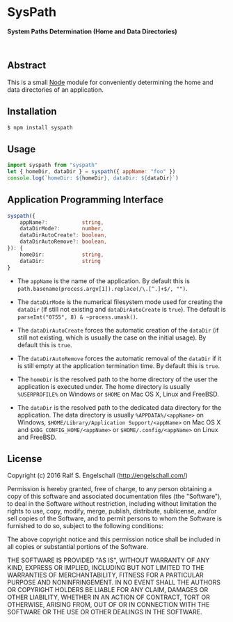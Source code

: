 
SysPath
=======

**System Paths Determination (Home and Data Directories)**

<p/>
<img src="https://nodei.co/npm/syspath.png?downloads=true&stars=true" alt=""/>

<p/>
<img src="https://david-dm.org/rse/syspath.png" alt=""/>

Abstract
--------

This is a small [Node](https://nodejs.org/) module for conveniently
determining the home and data directories of an application.

Installation
------------

```sh
$ npm install syspath
```

Usage
-----

```js
import syspath from "syspath"
let { homeDir, dataDir } = syspath({ appName: "foo" })
console.log(`homeDir: ${homeDir}, dataDir: ${dataDir}`)
```

Application Programming Interface
---------------------------------

```ts
syspath({
    appName?:           string,
    dataDirMode?:       number,
    dataDirAutoCreate?: boolean,
    dataDirAutoRemove?: boolean,
}): {
    homeDir:            string,
    dataDir:            string
}
```

- The `appName` is the name of the application. By default this is
  `path.basename(process.argv[1]).replace(/\.[^.]+$/, "")`.

- The `dataDirMode` is the numerical filesystem mode used for creating the
  `dataDir` (if still not existing and `dataDirAutoCreate` is `true`). The
  default is `parseInt("0755", 8) & ~process.umask()`.

- The `dataDirAutoCreate` forces the automatic creation of the `dataDir`
  (if still not existing, which is usually the case on the initial usage).
  By default this is `true`.

- The `dataDirAutoRemove` forces the automatic removal of the `dataDir` if
  it is still empty at the application termination time. By default this
  is `true`.

- The `homeDir` is the resolved path to the home directory of the user
  the application is executed under. The home directory is usually
  `%USERPROFILE%` on Windows or `$HOME` on Mac OS X, Linux and FreeBSD.

- The `dataDir` is the resolved path to the dedicated data directory for
  the application. The data directory is usually `%APPDATA%/<appName>` on
  Windows, `$HOME/Library/Application Support/<appName>` on Mac OS X and
  `$XDG_CONFIG_HOME/<appName>` or `$HOME/.config/<appName>` on Linux and
  FreeBSD.

License
-------

Copyright (c) 2016 Ralf S. Engelschall (http://engelschall.com/)

Permission is hereby granted, free of charge, to any person obtaining
a copy of this software and associated documentation files (the
"Software"), to deal in the Software without restriction, including
without limitation the rights to use, copy, modify, merge, publish,
distribute, sublicense, and/or sell copies of the Software, and to
permit persons to whom the Software is furnished to do so, subject to
the following conditions:

The above copyright notice and this permission notice shall be included
in all copies or substantial portions of the Software.

THE SOFTWARE IS PROVIDED "AS IS", WITHOUT WARRANTY OF ANY KIND,
EXPRESS OR IMPLIED, INCLUDING BUT NOT LIMITED TO THE WARRANTIES OF
MERCHANTABILITY, FITNESS FOR A PARTICULAR PURPOSE AND NONINFRINGEMENT.
IN NO EVENT SHALL THE AUTHORS OR COPYRIGHT HOLDERS BE LIABLE FOR ANY
CLAIM, DAMAGES OR OTHER LIABILITY, WHETHER IN AN ACTION OF CONTRACT,
TORT OR OTHERWISE, ARISING FROM, OUT OF OR IN CONNECTION WITH THE
SOFTWARE OR THE USE OR OTHER DEALINGS IN THE SOFTWARE.

